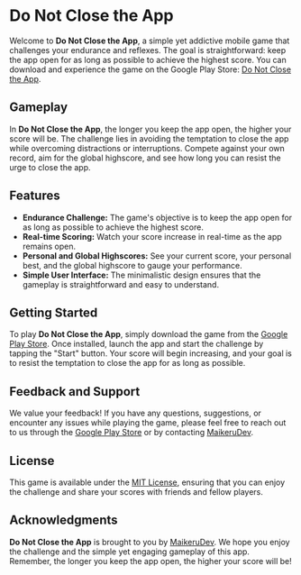 # Do Not Close the App

Welcome to **Do Not Close the App**, a simple yet addictive mobile game that challenges your endurance and reflexes. The goal is straightforward: keep the app open for as long as possible to achieve the highest score. You can download and experience the game on the Google Play Store: [Do Not Close the App](https://play.google.com/store/apps/details?id=com.michidev.donotclosetheapp).

## Gameplay

In **Do Not Close the App**, the longer you keep the app open, the higher your score will be. The challenge lies in avoiding the temptation to close the app while overcoming distractions or interruptions. Compete against your own record, aim for the global highscore, and see how long you can resist the urge to close the app.

## Features

- **Endurance Challenge:** The game's objective is to keep the app open for as long as possible to achieve the highest score.
- **Real-time Scoring:** Watch your score increase in real-time as the app remains open.
- **Personal and Global Highscores:** See your current score, your personal best, and the global highscore to gauge your performance.
- **Simple User Interface:** The minimalistic design ensures that the gameplay is straightforward and easy to understand.

## Getting Started

To play **Do Not Close the App**, simply download the game from the [Google Play Store](https://play.google.com/store/apps/details?id=com.michidev.donotclosetheapp). Once installed, launch the app and start the challenge by tapping the "Start" button. Your score will begin increasing, and your goal is to resist the temptation to close the app for as long as possible.

## Feedback and Support

We value your feedback! If you have any questions, suggestions, or encounter any issues while playing the game, please feel free to reach out to us through the [Google Play Store](https://play.google.com/store/apps/details?id=com.michidev.donotclosetheapp) or by contacting [MaikeruDev](https://github.com/MaikeruDev).

## License

This game is available under the [MIT License](LICENSE.md), ensuring that you can enjoy the challenge and share your scores with friends and fellow players.

## Acknowledgments

**Do Not Close the App** is brought to you by [MaikeruDev](https://github.com/MaikeruDev). We hope you enjoy the challenge and the simple yet engaging gameplay of this app. Remember, the longer you keep the app open, the higher your score will be!
